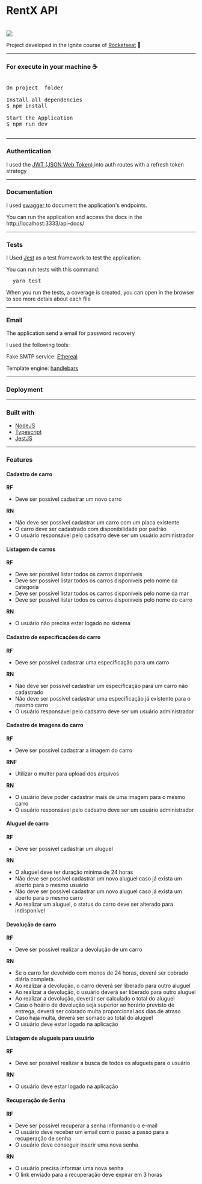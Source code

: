 # RentX API

<br />

<img src="https://i.imgur.com/oUAKMC5.png" />

<br />

Project developed in the Ignite course of <a href="https://rocketseat.com.br/" >Rocketseat</a> 🚀

<hr />

### For execute in your machine ☕
<pre>

On project  folder

Install all dependencies
$ npm install

Start the Application
$ npm run dev

</pre>

<hr />

### Authentication

I used the <a href="https://jwt.io/" > JWT (JSON Web Token) </a> into auth routes with a refresh token strategy

<hr />

### Documentation

I used <a href='https://swagger.io/' >swagger </a> to document the application's endpoints.

You can run the application and access the docs in the http://localhost:3333/api-docs/

<hr />

### Tests

I Used <a href='https://jestjs.io/' >Jest</a> as a test framework to test the application.

You can run tests with this command:

<pre>
  yarn test
</pre>

When you run the tests, a coverage is created, you can open in the browser to see more detais about each file

<hr />

### Email

The application send a email for password recovery 

I used the following tools:

Fake SMTP service: <a href='https://ethereal.email/' > Ethereal </a>

Template engine: <a href='https://handlebarsjs.com/'> handlebars </a>

<hr />

### Deployment

<hr />

### Built with
<ul>
  <li><a href="https://nodejs.org/en">NodeJS</a></li>
  <li><a href="https://www.typescriptlang.org/">Typescript</a></li>
  <li><a href="https://jestjs.io/">JestJS</a></li>
</ul>

<hr />

### Features

#### Cadastro de carro

**RF**
* Deve ser possível cadastrar um novo carro

**RN**
* Não deve ser possível cadastrar um carro com um placa existente
* O carro deve ser cadastrado com disponibilidade por padrão
* O usuário responsável pelo cadsatro deve ser um usuário administrador

#### Listagem de carros

**RF**
* Deve ser possível listar todos os carros disponíveis
* Deve ser possível listar todos os carros disponíveis pelo nome da categoria
* Deve ser possível listar todos os carros disponíveis pelo nome da mar
* Deve ser possível listar todos os carros disponíveis pelo nome do carro

**RN**
* O usuário não precisa estar logado no sistema

#### Cadastro de especificações do carro

**RF**
* Deve ser possível cadastrar uma especificação para um carro

**RN**
* Não deve ser possível cadastrar um especificação para um carro não cadastrado
* Não deve ser possível cadastrar uma especificação já existente para o mesmo carro
* O usuário responsável pelo cadsatro deve ser um usuário administrador

#### Cadastro de imagens do carro

**RF**
* Deve ser possível cadastrar a imagem do carro

**RNF**
* Utilizar o multer para upload dos arquivos

**RN**
* O usuário deve poder cadastrar mais de uma imagem para o mesmo carro
* O usuário responsável pelo cadsatro deve ser um usuário administrador

#### Aluguel de carro

**RF**
* Deve ser possível cadastrar um aluguel

**RN**
* O aluguel deve ter duração mínima de 24 horas
* Não deve ser possível cadastrar um novo aluguel caso já exista um aberto para o mesmo usuário
* Não deve ser possível cadastrar um novo aluguel caso já exista um aberto para o mesmo carro
* Ao realizar um aluguel, o status do carro deve ser alterado para indisponível

#### Devolução de carro

**RF**
* Deve ser possível realizar a devolução de um carro

**RN**
* Se o carro for devolvido com menos de 24 horas, deverá ser cobrado diária completa.
* Ao realizar a devolução, o carro deverá ser liberado para outro aluguel
* Ao realizar a devolução, o usuário deverá ser liberado para outro aluguel
* Ao realizar a devolução, deverár ser calculado o total do aluguel
* Caso o hoário de devolução seja superior ao horário previsto de entrega, deverá ser cobrado multa proporcional aos dias de atraso
* Caso haja multa, deverá ser somado ao total do aluguel
* O usuário deve estar logado na aplicação

#### Listagem de alugueis para usuário

**RF**
* Deve ser possível realizar a busca de todos os alugueis para o usuário

**RN**
* O usuário deve estar logado na aplicação

#### Recuperação de Senha

**RF**
* Deve ser possível recuperar a senha informando o e-mail
* O usuário deve receber um email com o passo a passo para a recuperação de senha
* O usuário deve conseguir inserir uma nova senha

**RN**
* O usuário precisa informar uma nova senha
* O link enviado para a recuperação deve expirar em 3 horas

